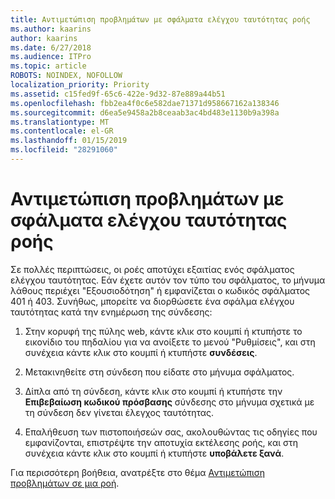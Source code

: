 ```yaml
---
title: Αντιμετώπιση προβλημάτων με σφάλματα ελέγχου ταυτότητας ροής
ms.author: kaarins
author: kaarins
ms.date: 6/27/2018
ms.audience: ITPro
ms.topic: article
ROBOTS: NOINDEX, NOFOLLOW
localization_priority: Priority
ms.assetid: c15fed9f-65c6-422e-9d32-87e889a44b51
ms.openlocfilehash: fbb2ea4f0c6e582dae71371d958667162a138346
ms.sourcegitcommit: d6ea5e9458a2b8ceaab3ac4bd483e1130b9a398a
ms.translationtype: MT
ms.contentlocale: el-GR
ms.lasthandoff: 01/15/2019
ms.locfileid: "28291060"
---
```

# <a name="troubleshoot-flow-authentication-errors"></a>Αντιμετώπιση προβλημάτων με σφάλματα ελέγχου ταυτότητας ροής

Σε πολλές περιπτώσεις, οι ροές αποτύχει εξαιτίας ενός σφάλματος ελέγχου ταυτότητας. Εάν έχετε αυτόν τον τύπο του σφάλματος, το μήνυμα λάθους περιέχει "Εξουσιοδότηση" ή εμφανίζεται ο κωδικός σφάλματος 401 ή 403. Συνήθως, μπορείτε να διορθώσετε ένα σφάλμα ελέγχου ταυτότητας κατά την ενημέρωση της σύνδεσης:
  
1. Στην κορυφή της πύλης web, κάντε κλικ στο κουμπί ή κτυπήστε το εικονίδιο του πηδαλίου για να ανοίξετε το μενού "Ρυθμίσεις", και στη συνέχεια κάντε κλικ στο κουμπί ή κτυπήστε **συνδέσεις**.
    
2. Μετακινηθείτε στη σύνδεση που είδατε στο μήνυμα σφάλματος.
    
3. Δίπλα από τη σύνδεση, κάντε κλικ στο κουμπί ή κτυπήστε την **Επιβεβαίωση κωδικού πρόσβασης** σύνδεσης στο μήνυμα σχετικά με τη σύνδεση δεν γίνεται έλεγχος ταυτότητας. 
    
4. Επαλήθευση των πιστοποιήσεών σας, ακολουθώντας τις οδηγίες που εμφανίζονται, επιστρέψτε την αποτυχία εκτέλεσης ροής, και στη συνέχεια κάντε κλικ στο κουμπί ή κτυπήστε **υποβάλετε ξανά**.
    
Για περισσότερη βοήθεια, ανατρέξτε στο θέμα [Αντιμετώπιση προβλημάτων σε μια ροή](https://go.microsoft.com/fwlink/?linkid=872110).
  

